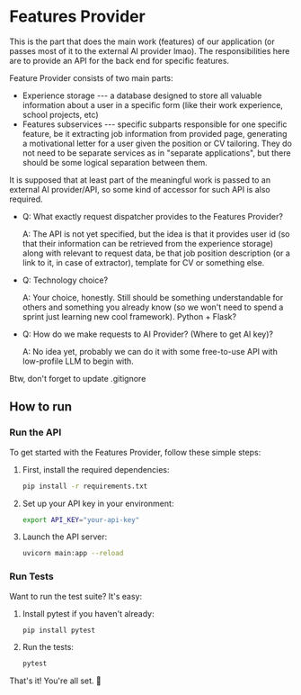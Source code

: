 # Features Provider

This is the part that does the main work (features) of our application (or passes most of it to the external AI provider lmao). The responsibilities here are to provide an API for the back end for specific features.

Feature Provider consists of two main parts:

- Experience storage --- a database designed to store all valuable information about a user in a specific form (like their work experience, school projects, etc)
- Features subservices --- specific subparts responsible for one specific feature, be it extracting job information from provided page, generating a motivational letter for a user given the position or CV tailoring. They do not need to be separate services as in "separate applications", but there should be some logical separation between them.

It is supposed that at least part of the meaningful work is passed to an external AI provider/API, so some kind of accessor for such API is also required.

- Q: What exactly request dispatcher provides to the Features Provider?

  A: The API is not yet specified, but the idea is that it provides user id (so that their information can be retrieved from the experience storage) along with relevant to request data, be that job position description (or a link to it, in case of extractor), template for CV or something else.

- Q: Technology choice?

  A: Your choice, honestly. Still should be something understandable for others and something you already know (so we won't need to spend a sprint just learning new cool framework). Python + Flask?

- Q: How do we make requests to AI Provider? (Where to get AI key)?

  A: No idea yet, probably we can do it with some free-to-use API with low-profile LLM to begin with.

Btw, don't forget to update .gitignore

## How to run

### Run the API

To get started with the Features Provider, follow these simple steps:

1. First, install the required dependencies:

    ```bash
    pip install -r requirements.txt
    ```

2. Set up your API key in your environment:

    ```bash
    export API_KEY="your-api-key"
    ```

3. Launch the API server:

    ```bash
    uvicorn main:app --reload
    ```

### Run Tests

Want to run the test suite? It's easy:

1. Install pytest if you haven't already:

    ```bash
    pip install pytest
    ```

2. Run the tests:

    ```bash
    pytest
    ```

That's it! You're all set. 🚀
